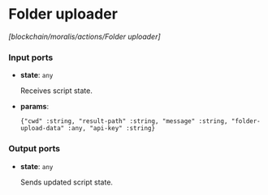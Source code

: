 # Folder uploader

_[blockchain/moralis/actions/Folder uploader]_

### Input ports

* __state__: ` any `


    Receives script state.<br>


* __params__: 
    ```
    {"cwd" :string, "result-path" :string, "message" :string, "folder-upload-data" :any, "api-key" :string}
    ```

### Output ports

* __state__: ` any `


    Sends updated script state.<br>

